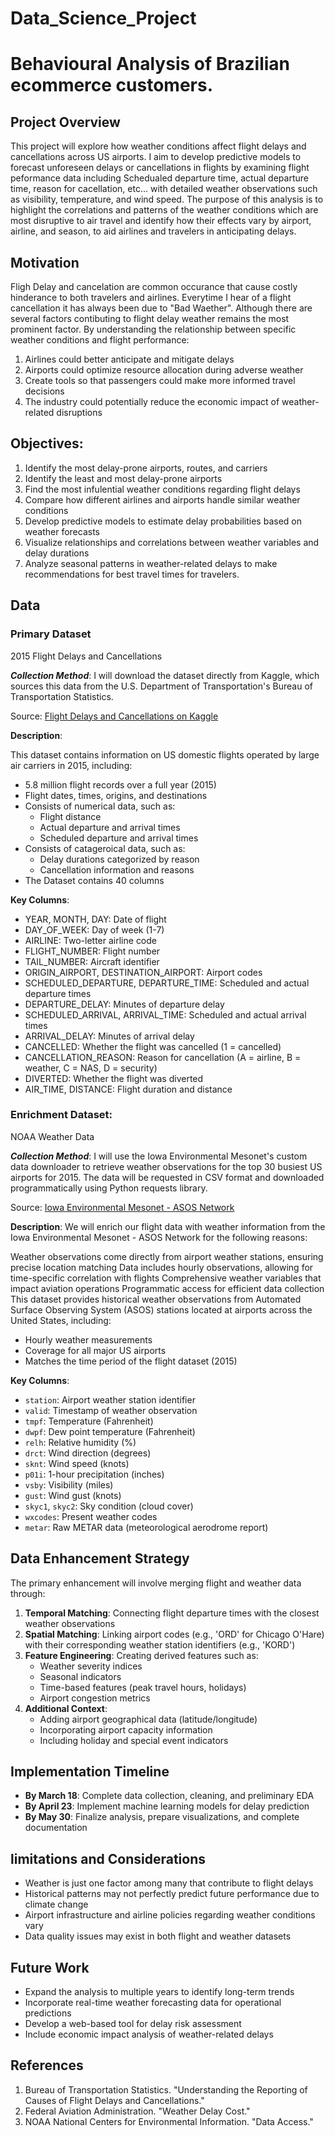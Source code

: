 # Data_Science_Project
# Behavioural Analysis of Brazilian ecommerce customers.

## Project Overview
This project will explore how weather conditions affect flight delays and cancellations across US airports. I aim to develop predictive models to forecast unforeseen delays or cancellations in flights by examining flight peformance data including Schedualed departure time, actual departure time, reason for cacellation, etc... with detailed weather observations such as visibility, temperature, and wind speed. The purpose of this analysis is to highlight the correlations and patterns of the weather conditions which are most disruptive to air travel and identify how their effects vary by airport, airline, and season, to aid airlines and travelers in anticipating delays.

## Motivation
Fligh Delay and cancelation are common occurance that cause costly hinderance to both travelers and airlines. Everytime I hear of a flight cancellation it has always been due to "Bad Waether". Although there are several factors contibuting to flight delay weather remains the most prominent factor. By understanding the relationship between specific weather conditions and flight performance: 

1. Airlines could better anticipate and mitigate delays
2. Airports could optimize resource allocation during adverse weather
3. Create tools so that passengers could make more informed travel decisions
4. The industry could potentially reduce the economic impact of weather-related disruptions

## Objectives:
1. Identify the most delay-prone airports, routes, and carriers
2. Identify the least and most delay-prone airports
3. Find the most infulential weather conditions regarding flight delays
4. Compare how different airlines and airports handle similar weather conditions
5. Develop predictive models to estimate delay probabilities based on weather forecasts
6. Visualize relationships and correlations between weather variables and delay durations 
7. Analyze seasonal patterns in weather-related delays to make recommendations for best travel times for travelers.
  
## Data 

### Primary Dataset 

2015 Flight Delays and Cancellations

***Collection Method***:
I will download the dataset directly from Kaggle, which sources this data from the U.S. Department of Transportation's Bureau of Transportation Statistics.

Source: [Flight Delays and Cancellations on Kaggle](https://www.kaggle.com/datasets/usdot/flight-delays)

**Description**:

This dataset contains information on US domestic flights operated by large air carriers in 2015, including:
- 5.8 million flight records over a full year (2015)
- Flight dates, times, origins, and destinations
- Consists of numerical data, such as:
    - Flight distance
    - Actual departure and arrival times
    - Scheduled departure and arrival times
- Consists of catageroical data, such as:
    - Delay durations categorized by reason
    - Cancellation information and reasons
- The Dataset contains 40 columns

**Key Columns**:
- YEAR, MONTH, DAY: Date of flight
- DAY_OF_WEEK: Day of week (1-7)
- AIRLINE: Two-letter airline code
- FLIGHT_NUMBER: Flight number
- TAIL_NUMBER: Aircraft identifier
- ORIGIN_AIRPORT, DESTINATION_AIRPORT: Airport codes
- SCHEDULED_DEPARTURE, DEPARTURE_TIME: Scheduled and actual departure times
- DEPARTURE_DELAY: Minutes of departure delay
- SCHEDULED_ARRIVAL, ARRIVAL_TIME: Scheduled and actual arrival times
- ARRIVAL_DELAY: Minutes of arrival delay
- CANCELLED: Whether the flight was cancelled (1 = cancelled)
- CANCELLATION_REASON: Reason for cancellation (A = airline, B = weather, C = NAS, D = security)
- DIVERTED: Whether the flight was diverted
- AIR_TIME, DISTANCE: Flight duration and distance
  
### Enrichment Dataset: 

NOAA Weather Data

***Collection Method***:
I will use the Iowa Environmental Mesonet's custom data downloader to retrieve weather observations for the top 30 busiest US airports for 2015. The data will be requested in CSV format and downloaded programmatically using Python requests library.

Source: [Iowa Environmental Mesonet - ASOS Network](https://mesonet.agron.iastate.edu/request/download.phtml?network=ASOS)

**Description**:
We will enrich our flight data with weather information from the Iowa Environmental Mesonet - ASOS Network for the following reasons:

Weather observations come directly from airport weather stations, ensuring precise location matching
Data includes hourly observations, allowing for time-specific correlation with flights
Comprehensive weather variables that impact aviation operations
Programmatic access for efficient data collection
This dataset provides historical weather observations from Automated Surface Observing System (ASOS) stations located at airports across the United States, including:
- Hourly weather measurements
- Coverage for all major US airports
- Matches the time period of the flight dataset (2015)
  
**Key Columns**:
- `station`: Airport weather station identifier
- `valid`: Timestamp of weather observation
- `tmpf`: Temperature (Fahrenheit)
- `dwpf`: Dew point temperature (Fahrenheit)
- `relh`: Relative humidity (%)
- `drct`: Wind direction (degrees)
- `sknt`: Wind speed (knots)
- `p01i`: 1-hour precipitation (inches)
- `vsby`: Visibility (miles)
- `gust`: Wind gust (knots)
- `skyc1`, `skyc2`: Sky condition (cloud cover)
- `wxcodes`: Present weather codes
- `metar`: Raw METAR data (meteorological aerodrome report)

## Data Enhancement Strategy
The primary enhancement will involve merging flight and weather data through:

1. **Temporal Matching**: Connecting flight departure times with the closest weather observations
2. **Spatial Matching**: Linking airport codes (e.g., 'ORD' for Chicago O'Hare) with their corresponding weather station identifiers (e.g., 'KORD')
3. **Feature Engineering**: Creating derived features such as:
   - Weather severity indices
   - Seasonal indicators
   - Time-based features (peak travel hours, holidays)
   - Airport congestion metrics
4. **Additional Context**:
   - Adding airport geographical data (latitude/longitude)
   - Incorporating airport capacity information
   - Including holiday and special event indicators


## Implementation Timeline
- **By March 18**: Complete data collection, cleaning, and preliminary EDA
- **By April 23**: Implement machine learning models for delay prediction
- **By May 30**: Finalize analysis, prepare visualizations, and complete documentation

## limitations and Considerations
- Weather is just one factor among many that contribute to flight delays
- Historical patterns may not perfectly predict future performance due to climate change
- Airport infrastructure and airline policies regarding weather conditions vary
- Data quality issues may exist in both flight and weather datasets

## Future Work
- Expand the analysis to multiple years to identify long-term trends
- Incorporate real-time weather forecasting data for operational predictions
- Develop a web-based tool for delay risk assessment
- Include economic impact analysis of weather-related delays

## References
1. Bureau of Transportation Statistics. "Understanding the Reporting of Causes of Flight Delays and Cancellations."
2. Federal Aviation Administration. "Weather Delay Cost."
3. NOAA National Centers for Environmental Information. "Data Access."


